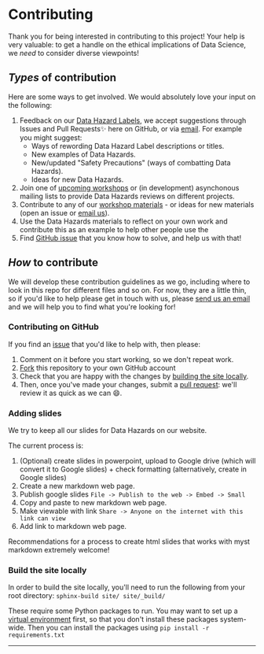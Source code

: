 # Contributing
[//]: # (TODO: Maybe move this to the website!)

Thank you for being interested in contributing to this project! 
Your help is very valuable: to get a handle on the ethical implications of Data Science, we *need* to consider diverse viewpoints! 

## *Types* of contribution
Here are some ways to get involved. We would absolutely love your input on the following:
1. Feedback on our [Data Hazard Labels](https://very-good-science.github.io/data-hazards/contents/materials/workshop/data-hazards.html), we accept suggestions through Issues and Pull Requests✨ here on GitHub, or via [email][dec-email]. For example you might suggest:
    - Ways of rewording Data Hazard Label descriptions or titles.
    - New examples of Data Hazards.
    - New/updated "Safety Precautions" (ways of combatting Data Hazards).
    - Ideas for new Data Hazards.
2. Join one of [upcoming workshops](https://very-good-science.github.io/data-hazards/contents/upcoming-events.html) or (in development) asynchonous mailing lists to provide Data Hazards reviews on different projects.
3. Contribute to any of our [workshop materials](https://very-good-science.github.io/data-hazards/contents/exercises.html) - or ideas for new materials (open an issue or  [email us][dec-email]).
4. Use the Data Hazards materials to reflect on your own work and contribute this as an example to help other people use the 
5. Find [GitHub issue][issues] that you know how to solve, and help us with that!

## *How* to contribute

[//]: # (TODO: Have a guide here to the way that the website is organised)

We will develop these contribution guidelines as we go, including where to look in this repo for different files and so on.
For now, they are a little thin, so if you'd like to help please get in touch with us, please [send us an email][dec-email] and we will help you to find what you're looking for!

### Contributing on GitHub
If you find an [issue][issues] that you'd like to help with, then please:
1. Comment on it before you start working, so we don't repeat work.
2. [Fork](https://help.github.com/articles/fork-a-repo) this repository to your own GitHub account
3. Check that you are happy with the changes by [building the site locally](#build-the-site-locally).
4. Then, once you've made your changes, submit a [pull request](https://help.github.com/articles/creating-a-pull-request): we'll review it as quick as we can 😄.

### Adding slides
We try to keep all our slides for Data Hazards on our website.

The current process is:
1. (Optional) create slides in powerpoint, upload to Google drive (which will convert it to Google slides) + check formatting (alternatively, create in Google slides)
2. Create a new markdown web page.
2. Publish google slides `File -> Publish to the web -> Embed -> Small`
3. Copy and paste to new markdown web page.
3. Make viewable with link `Share -> Anyone on the internet with this link can view` 
4. Add link to markdown web page.

Recommendations for a process to create html slides that works with myst markdown extremely welcome!

### Build the site locally
In order to build the site locally, you'll need to run the following from your root directory:
`sphinx-build site/ site/_build/` 

These require some Python packages to run. 
You may want to set up a [virtual environment](https://docs.python.org/3/library/venv.html) first, so that you don't install these packages system-wide.
Then you can install the packages using `pip install -r requirements.txt`


---
[issues]: https://github.com/very-good-science/data-hazards/issues
[dec-email]: grp-ethicaldatascience@groups.bristol.ac.uk
